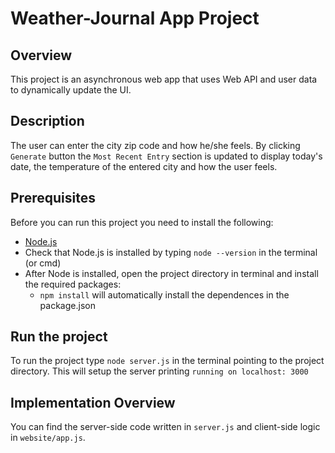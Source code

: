 # Weather-Journal App Project

## Overview
This project is an asynchronous web app that uses Web API and user data to dynamically update the UI.

## Description
The user can enter the city zip code and how he/she feels. By clicking `Generate` button the `Most Recent Entry` section is updated to display today's date, the temperature of the entered city and how the user feels.

## Prerequisites
Before you can run this project you need to install the following:
- [Node.js](https://nodejs.org/en/download/)
- Check that Node.js is installed by typing `node --version` in the terminal (or cmd)
- After Node is installed, open the project directory in terminal and install the required packages:
    - `npm install` will automatically install the dependences in the package.json

## Run the project
To run the project type `node server.js` in the terminal pointing to the project directory. This will setup the server printing `running on localhost: 3000`

## Implementation Overview
You can find the server-side code written in `server.js` and client-side logic in `website/app.js`. 
